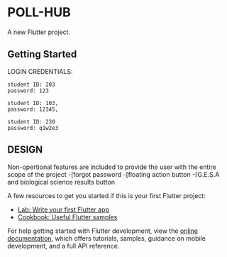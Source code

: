 # POLL-HUB

A new Flutter project.

## Getting Started
LOGIN CREDENTIALS: 
    
    student ID: 203
    password: 123
    
    student ID: 103,
    password: 12345,
 
    student ID: 230
    password: q1w2e3
    
    
## DESIGN    
Non-opertional features are included to provide the user with the entire scope of the project
  -[forgot password
  -[floating action button
  -[G.E.S.A and biological science results button
  
A few resources to get you started if this is your first Flutter project:

- [Lab: Write your first Flutter app](https://docs.flutter.dev/get-started/codelab)
- [Cookbook: Useful Flutter samples](https://docs.flutter.dev/cookbook)

For help getting started with Flutter development, view the
[online documentation](https://docs.flutter.dev/), which offers tutorials,
samples, guidance on mobile development, and a full API reference.
